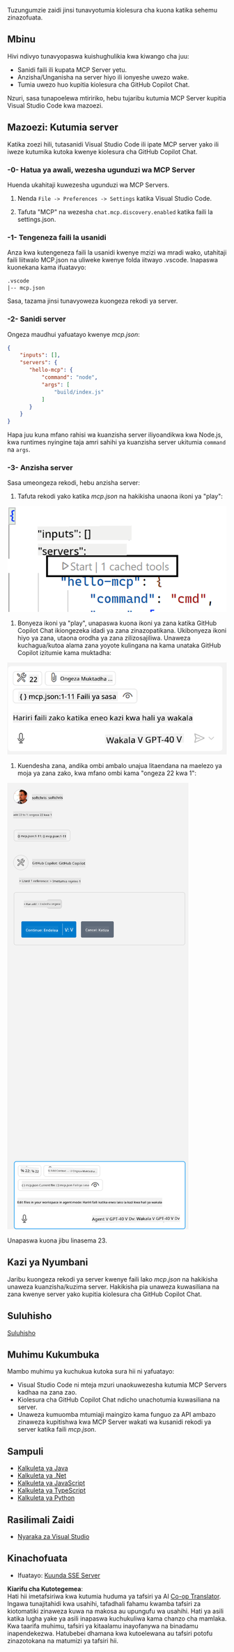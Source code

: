 <!--
CO_OP_TRANSLATOR_METADATA:
{
  "original_hash": "222e01c3002a33355806d60d558d9429",
  "translation_date": "2025-07-14T09:40:35+00:00",
  "source_file": "03-GettingStarted/04-vscode/README.md",
  "language_code": "sw"
}
-->
Tuzungumzie zaidi jinsi tunavyotumia kiolesura cha kuona katika sehemu zinazofuata.

## Mbinu

Hivi ndivyo tunavyopaswa kuishughulikia kwa kiwango cha juu:

- Sanidi faili ili kupata MCP Server yetu.
- Anzisha/Unganisha na server hiyo ili ionyeshe uwezo wake.
- Tumia uwezo huo kupitia kiolesura cha GitHub Copilot Chat.

Nzuri, sasa tunapoelewa mtiririko, hebu tujaribu kutumia MCP Server kupitia Visual Studio Code kwa mazoezi.

## Mazoezi: Kutumia server

Katika zoezi hili, tutasanidi Visual Studio Code ili ipate MCP server yako ili iweze kutumika kutoka kwenye kiolesura cha GitHub Copilot Chat.

### -0- Hatua ya awali, wezesha ugunduzi wa MCP Server

Huenda ukahitaji kuwezesha ugunduzi wa MCP Servers.

1. Nenda `File -> Preferences -> Settings` katika Visual Studio Code.

1. Tafuta "MCP" na wezesha `chat.mcp.discovery.enabled` katika faili la settings.json.

### -1- Tengeneza faili la usanidi

Anza kwa kutengeneza faili la usanidi kwenye mzizi wa mradi wako, utahitaji faili liitwalo MCP.json na uliweke kwenye folda iitwayo .vscode. Inapaswa kuonekana kama ifuatavyo:

```text
.vscode
|-- mcp.json
```

Sasa, tazama jinsi tunavyoweza kuongeza rekodi ya server.

### -2- Sanidi server

Ongeza maudhui yafuatayo kwenye *mcp.json*:

```json
{
    "inputs": [],
    "servers": {
       "hello-mcp": {
           "command": "node",
           "args": [
               "build/index.js"
           ]
       }
    }
}
```

Hapa juu kuna mfano rahisi wa kuanzisha server iliyoandikwa kwa Node.js, kwa runtimes nyingine taja amri sahihi ya kuanzisha server ukitumia `command` na `args`.

### -3- Anzisha server

Sasa umeongeza rekodi, hebu anzisha server:

1. Tafuta rekodi yako katika *mcp.json* na hakikisha unaona ikoni ya "play":

  ![Kuanza server katika Visual Studio Code](../../../../translated_images/vscode-start-server.8e3c986612e3555de47e5b1e37b2f3020457eeb6a206568570fd74a17e3796ad.sw.png)  

1. Bonyeza ikoni ya "play", unapaswa kuona ikoni ya zana katika GitHub Copilot Chat ikiongezeka idadi ya zana zinazopatikana. Ukibonyeza ikoni hiyo ya zana, utaona orodha ya zana zilizosajiliwa. Unaweza kuchagua/kutoa alama zana yoyote kulingana na kama unataka GitHub Copilot izitumie kama muktadha:

  ![Kuanza server katika Visual Studio Code](../../../../translated_images/vscode-tool.0b3bbea2fb7d8c26ddf573cad15ef654e55302a323267d8ee6bd742fe7df7fed.sw.png)

1. Kuendesha zana, andika ombi ambalo unajua litaendana na maelezo ya moja ya zana zako, kwa mfano ombi kama "ongeza 22 kwa 1":

  ![Kuendesha zana kutoka GitHub Copilot](../../../../translated_images/vscode-agent.d5a0e0b897331060518fe3f13907677ef52b879db98c64d68a38338608f3751e.sw.png)

  Unapaswa kuona jibu linasema 23.

## Kazi ya Nyumbani

Jaribu kuongeza rekodi ya server kwenye faili lako *mcp.json* na hakikisha unaweza kuanzisha/kuzima server. Hakikisha pia unaweza kuwasiliana na zana kwenye server yako kupitia kiolesura cha GitHub Copilot Chat.

## Suluhisho

[Suluhisho](./solution/README.md)

## Muhimu Kukumbuka

Mambo muhimu ya kuchukua kutoka sura hii ni yafuatayo:

- Visual Studio Code ni mteja mzuri unaokuwezesha kutumia MCP Servers kadhaa na zana zao.
- Kiolesura cha GitHub Copilot Chat ndicho unachotumia kuwasiliana na server.
- Unaweza kumuomba mtumiaji maingizo kama funguo za API ambazo zinaweza kupitishwa kwa MCP Server wakati wa kusanidi rekodi ya server katika faili *mcp.json*.

## Sampuli

- [Kalkuleta ya Java](../samples/java/calculator/README.md)
- [Kalkuleta ya .Net](../../../../03-GettingStarted/samples/csharp)
- [Kalkuleta ya JavaScript](../samples/javascript/README.md)
- [Kalkuleta ya TypeScript](../samples/typescript/README.md)
- [Kalkuleta ya Python](../../../../03-GettingStarted/samples/python)

## Rasilimali Zaidi

- [Nyaraka za Visual Studio](https://code.visualstudio.com/docs/copilot/chat/mcp-servers)

## Kinachofuata

- Ifuatayo: [Kuunda SSE Server](../05-sse-server/README.md)

**Kiarifu cha Kutotegemea**:  
Hati hii imetafsiriwa kwa kutumia huduma ya tafsiri ya AI [Co-op Translator](https://github.com/Azure/co-op-translator). Ingawa tunajitahidi kwa usahihi, tafadhali fahamu kwamba tafsiri za kiotomatiki zinaweza kuwa na makosa au upungufu wa usahihi. Hati ya asili katika lugha yake ya asili inapaswa kuchukuliwa kama chanzo cha mamlaka. Kwa taarifa muhimu, tafsiri ya kitaalamu inayofanywa na binadamu inapendekezwa. Hatubebei dhamana kwa kutoelewana au tafsiri potofu zinazotokana na matumizi ya tafsiri hii.